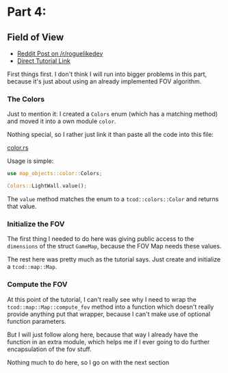 # Part 4: 
## Field of View

- [Reddit Post on /r/roguelikedev](https://www.reddit.com/r/roguelikedev/comments/8vp3ya/roguelikedev_does_the_complete_roguelike_tutorial/)
- [Direct Tutorial Link](http://rogueliketutorials.com/libtcod/4)

First things first. I don't think I will run into bigger problems in this part, because it's just about using an already
implemented FOV algorithm. 

### The Colors

Just to mention it: I created a `Colors` enum (which has a matching method) and moved it into a own module `color`.

Nothing special, so I rather just link it than paste all the code into this file:

[color.rs](map_objects/color.rs)

Usage is simple:

```rust
use map_objects::color::Colors;

Colors::LightWall.value();
```

The `value` method matches the enum to a `tcod::colors::Color` and returns that value.

### Initialize the FOV

The first thing I needed to do here was giving public access to the `dimensions` of the struct `GameMap`, because the 
FOV Map needs these values.

The rest here was pretty much as the tutorial says. Just create and initialize a `tcod::map::Map`.

### Compute the FOV

At this point of the tutorial, I can't really see why I need to wrap the `tcod::map::Map::compute_fov` method into a 
function which doesn't really provide anything put that wrapper, because I can't make use of optional function parameters.

But I will just follow along here, because that way I already have the function in an extra module, which helps me if I
ever going to do further encapsulation of the fov stuff.

Nothing much to do here, so I go on with the next section
